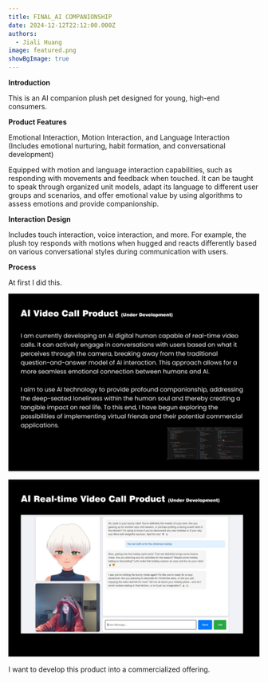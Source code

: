 ```yaml
---
title: FINAL_AI COMPANIONSHIP
date: 2024-12-12T22:12:00.000Z
authors:
  - Jiali Huang
image: featured.png
showBgImage: true
---
```

**Introduction**


This is an AI companion plush pet designed for young, high-end consumers.

**Product Features**


Emotional Interaction, Motion Interaction, and Language Interaction
  (Includes emotional nurturing, habit formation, and conversational development)

Equipped with motion and language interaction capabilities, such as responding with movements and feedback when touched. It can be taught to speak through organized unit models, adapt its language to different user groups and scenarios, and offer emotional value by using algorithms to assess emotions and provide companionship.

**Interaction Design**


Includes touch interaction, voice interaction, and more. For example, the plush toy responds with motions when hugged and reacts differently based on various conversational styles during communication with users.

**Process**

At first I did this.

![](6914e00efa73771c56cb77fefd88308.png)

![](48030cda105ab168e81ef8dd61660bd.png)

I want to develop this product into a commercialized offering.

